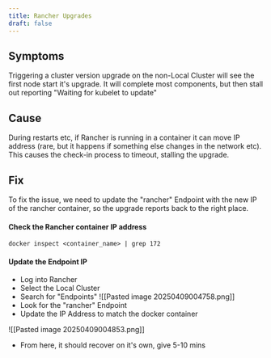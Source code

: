 ```yaml
---
title: Rancher Upgrades
draft: false
---
```

## Symptoms 

Triggering a cluster version upgrade on the non-Local Cluster will see the first node start it's upgrade. It will complete most components, but then stall out reporting "Waiting for kubelet to update"

## Cause

During restarts etc, if Rancher is running in a container it can move IP address (rare, but it happens if something else changes in the network etc). This causes the check-in process to timeout, stalling the upgrade. 

## Fix

To fix the issue, we need to update the "rancher" Endpoint with the new IP of the rancher container, so the upgrade reports back to the right place.

#### Check the Rancher container IP address

```
docker inspect <container_name> | grep 172
```
#### Update the Endpoint IP
- Log into Rancher
- Select the Local Cluster
- Search for "Endpoints"
![[Pasted image 20250409004758.png]]
- Look for the "rancher" Endpoint
- Update the IP Address to match the docker container

![[Pasted image 20250409004853.png]]
- From here, it should recover on it's own, give 5-10 mins